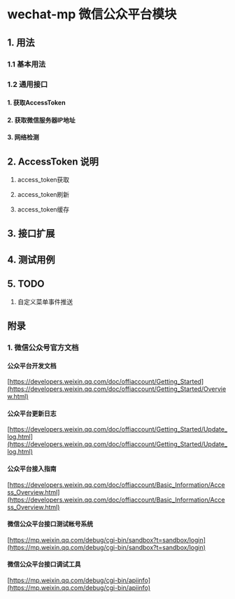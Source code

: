 # wechat-mp 微信公众平台模块

## 1. 用法

<!-- 罗列各接口的使用API -->

### 1.1 基本用法

### 1.2 通用接口

#### 1. 获取AccessToken

#### 2. 获取微信服务器IP地址

#### 3. 网络检测

## 2. AccessToken 说明

1. access_token获取

2. access_token刷新

3. access_token缓存

## 3. 接口扩展

## 4. 测试用例

## 5. TODO
1. 自定义菜单事件推送

## 附录

### 1. 微信公众号官方文档
#### 公众平台开发文档
[https://developers.weixin.qq.com/doc/offiaccount/Getting_Started](https://developers.weixin.qq.com/doc/offiaccount/Getting_Started/Overview.html)
#### 公众平台更新日志
[https://developers.weixin.qq.com/doc/offiaccount/Getting_Started/Update_log.html](https://developers.weixin.qq.com/doc/offiaccount/Getting_Started/Update_log.html)
#### 公众平台接入指南
[https://developers.weixin.qq.com/doc/offiaccount/Basic_Information/Access_Overview.html](https://developers.weixin.qq.com/doc/offiaccount/Basic_Information/Access_Overview.html)
#### 微信公众平台接口测试帐号系统
[https://mp.weixin.qq.com/debug/cgi-bin/sandbox?t=sandbox/login](https://mp.weixin.qq.com/debug/cgi-bin/sandbox?t=sandbox/login)
#### 微信公众平台接口调试工具
[https://mp.weixin.qq.com/debug/cgi-bin/apiinfo](https://mp.weixin.qq.com/debug/cgi-bin/apiinfo)